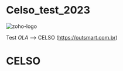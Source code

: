 # Celso_test_2023
![zoho-logo](https://user-images.githubusercontent.com/90398200/228087989-574e0eac-7f32-4e32-9d07-42087b974baa.png)

Test
*OLA*
--> CELSO
(https://outsmart.com.br)

<h1>CELSO</h1>
<script> 
  alert.log "CElso"

Para acessar click aqui : (https://github.com/celsoteofilo)
![zoho-logo](https://user-images.githubusercontent.com/90398200/228088002-77c51669-a794-43b6-9c23-326c18c5e528.png)


<p align="center">
<img src="(https://user-images.githubusercontent.com/90398200/228087989-574e0eac-7f32-4e32-9d07-42087b974baa.png,https://outsmart.com.br")/>
</p>
